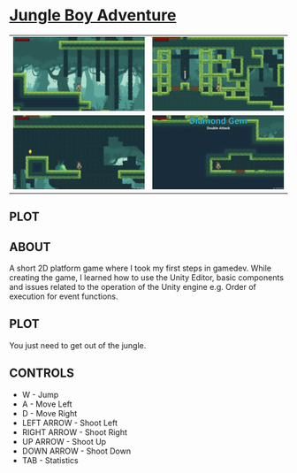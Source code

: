 <h1><a href="https://koonraddev.itch.io/jungle-boy-adventure">Jungle Boy Adventure</a></h1>

<table>
<thead>

<tbody>
  <tr>
    <td><img src="ss1.PNG" alt="screenshoot1"></td>
    <td><img src="ss2.PNG" alt="screenshoot2"></td>
  </tr>
  <tr>
    <td><img src="ss3.PNG" alt="screenshoot3"></td>
    <td><img src="ss4.png" alt="screenshoot4"></td>
  </tr>
</tbody>
</table>

<h2>PLOT</h2>

<h2>ABOUT</h2>
<p>A short 2D platform game where I took my first steps in gamedev. While creating the game, I learned how to use the Unity Editor, basic components and issues related to the operation of the Unity engine e.g. Order of execution for event functions.</p>

<h2>PLOT</h2>
<p>You just need to get out of the jungle.</p>

<h2>CONTROLS</h2>
<ul>
    <li>W - Jump</li>
    <li>A - Move Left</li>
    <li>D - Move Right</li>
    <li>LEFT ARROW - Shoot Left</li>
    <li>RIGHT ARROW - Shoot Right</li>
    <li>UP ARROW - Shoot Up</li>
    <li>DOWN ARROW - Shoot Down</li>
    <li>TAB - Statistics</li>
</ul>
